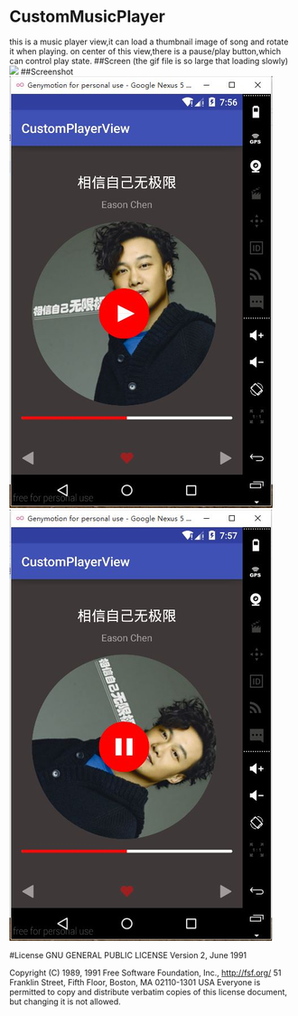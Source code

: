 # CustomMusicPlayer
this is a music player view,it can load a thumbnail image of song and rotate it when playing.
on center of this view,there is a pause/play button,which can control play state.
##Screen
(the gif file is so large that loading slowly)
<img src="https://github.com/fallblank/CustomMusicPlayer/blob/master/Screenshot/Untitled.gif"/>
##Screenshot
![Image text](https://raw.githubusercontent.com/fallblank/CustomMusicPlayer/master/Screenshot/screenshot1.JPG)![Image text](https://raw.githubusercontent.com/fallblank/CustomMusicPlayer/master/Screenshot/screenshot2.JPG)


#License
                    GNU GENERAL PUBLIC LICENSE
                       Version 2, June 1991

 Copyright (C) 1989, 1991 Free Software Foundation, Inc., <http://fsf.org/>
 51 Franklin Street, Fifth Floor, Boston, MA 02110-1301 USA
 Everyone is permitted to copy and distribute verbatim copies
 of this license document, but changing it is not allowed.
